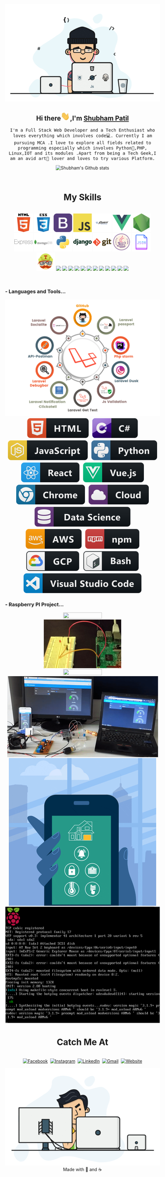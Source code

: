 <p align='center'>
  <img  src="https://github.com/shub6059/shub6059/blob/master/gifs/Developer.gif" alt="Developer gif">
</p>
<h2 align="center">Hi there<img width="30px" src="https://github.com/shub6059/shub6059/blob/master/gifs/Hi.gif">,I'm <a href="https://shub6059.github.io/portfolio">Shubham Patil</a></h2>
<p align="center">
  <samp>
  I'm a Full Stack Web Developer and a Tech Enthusiast who loves everything which involves code💻. Currently I am pursuing MCA .I love to explore all fields related to programming especially which involves Python🐍,PHP, Linux,IOT and its modules .Apart from being a Tech Geek,I am an avid art🎨 lover and loves to try various Platform.
  </samp>
</p>
<p align="center">
<img src="https://github-readme-stats.vercel.app/api?username=shub6059&show_icons=true&border=true" alt="Shubham's Github stats">
</p><br>
<h1 align="center">My Skills</h1>
<p align="center">
<br>
<code><img height="60" src="https://raw.githubusercontent.com/github/explore/80688e429a7d4ef2fca1e82350fe8e3517d3494d/topics/html/html.png"></code>
<code><img height="60" src="https://raw.githubusercontent.com/github/explore/80688e429a7d4ef2fca1e82350fe8e3517d3494d/topics/css/css.png"></code>
<code><img height="60" src="https://raw.githubusercontent.com/github/explore/80688e429a7d4ef2fca1e82350fe8e3517d3494d/topics/bootstrap/bootstrap.png"></code>
<code><img height="60" src="https://raw.githubusercontent.com/github/explore/80688e429a7d4ef2fca1e82350fe8e3517d3494d/topics/javascript/javascript.png"></code>
<code><img height="60" src="https://raw.githubusercontent.com/github/explore/80688e429a7d4ef2fca1e82350fe8e3517d3494d/topics/jquery/jquery.png"></code> 
<code><img height="60" src="https://raw.githubusercontent.com/github/explore/80688e429a7d4ef2fca1e82350fe8e3517d3494d/topics/vue/vue.png"></code>
<code><img height="60" src="https://raw.githubusercontent.com/github/explore/80688e429a7d4ef2fca1e82350fe8e3517d3494d/topics/nodejs/nodejs.png"></code>
<code><img height="60" src="https://raw.githubusercontent.com/github/explore/80688e429a7d4ef2fca1e82350fe8e3517d3494d/topics/express/express.png"></code>
<code><img height="60" src="https://raw.githubusercontent.com/github/explore/80688e429a7d4ef2fca1e82350fe8e3517d3494d/topics/mongodb/mongodb.png"></code>
<code><img height="60" src="https://raw.githubusercontent.com/github/explore/80688e429a7d4ef2fca1e82350fe8e3517d3494d/topics/python/python.png"></code>
<code><img height="60" src="https://raw.githubusercontent.com/github/explore/80688e429a7d4ef2fca1e82350fe8e3517d3494d/topics/django/django.png"></code>
<code><img height="60" src="https://raw.githubusercontent.com/github/explore/80688e429a7d4ef2fca1e82350fe8e3517d3494d/topics/git/git.png"></code>
<code><img height="60" src="https://github.com/shub6059/shub6059/blob/master/gifs/java.png"/></code>
<code><img height="60" src="https://github.com/shub6059/shub6059/blob/master/gifs/json.png"/></code>
<code><img height="60" src="https://github.com/shub6059/shub6059/blob/master/gifs/tc.png"/></code>
<code><img height="60" src="https://img.icons8.com/dusk/64/000000/php-logo.png"/></code>
<code><img height="60" src="https://img.icons8.com/cute-clipart/64/000000/linux-client.png"/></code>
<code><img height="60" src="https://img.icons8.com/color/48/000000/kali-linux.png"/></code>
<code><img height="60"  src="https://img.icons8.com/color/48/000000/linux-mint.png"/></code>
<code><img height="60" src="https://img.icons8.com/color/48/000000/centos.png"/></code>
<code><img height="60" src="https://img.icons8.com/ios-filled/50/000000/fedora.png"/></code>
<code><img height="60" src="https://img.icons8.com/color/48/000000/suse.png"/></code>
<code><img height="60" src="https://img.icons8.com/color/48/000000/debian.png"/></code>
<code><img height="60" src="https://img.icons8.com/color/48/000000/red-hat.png"/></code>
<code><img height="60" src="https://img.icons8.com/color/48/000000/ubuntu--v1.png"/></code>
<code><img height="60" src="https://img.icons8.com/dusk/64/000000/raspberry-pi.png"/></code>
<code><img height="60" src="https://img.icons8.com/color/48/000000/docker-container.png"/></code>

<code></code>
<code></code>
</p><br>

### - Languages and Tools...

<p align="center">
  <img  src="https://github.com/shub6059/shub6059/blob/master/gifs/Laravel.jpg"/>
  <!-- For more icons please follow  https://github.com/MikeCodesDotNET/ColoredBadges -->
  <img src="https://raw.githubusercontent.com/8bithemant/8bithemant/master/svg/dev/languages/html.svg" alt="html" style="vertical-align:top; margin:4px">    
  <img src="https://raw.githubusercontent.com/8bithemant/8bithemant/master/svg/dev/languages/csharp.svg" alt="csharp" style="vertical-align:top; margin:4px">
  <img src="https://raw.githubusercontent.com/8bithemant/8bithemant/master/svg/dev/languages/js.svg" alt="js" style="vertical-align:top; margin:4px">
  <img src="https://raw.githubusercontent.com/8bithemant/8bithemant/master/svg/dev/languages/python.svg" alt="python" style="vertical-align:top; margin:4px">
  <img src="https://raw.githubusercontent.com/8bithemant/8bithemant/master/svg/dev/frameworks/react.svg" alt="react" style="vertical-align:top; margin:4px">
  <img src="https://raw.githubusercontent.com/8bithemant/8bithemant/master/svg/dev/frameworks/vue.svg" alt="vue" style="vertical-align:top; margin:4px">
  <img src="https://raw.githubusercontent.com/8bithemant/8bithemant/master/svg/dev/misc/chrome.svg" alt="chrome" style="vertical-align:top; margin:4px">
  <img src="https://raw.githubusercontent.com/8bithemant/8bithemant/master/svg/dev/misc/cloud.svg" alt="cloud" style="vertical-align:top; margin:4px">
  <img src="https://raw.githubusercontent.com/8bithemant/8bithemant/master/svg/dev/misc/datascience.svg" alt="datascience" style="vertical-align:top; margin:4px">
  <img src="https://raw.githubusercontent.com/8bithemant/8bithemant/master/svg/dev/services/aws.svg" alt="aws" style="vertical-align:top; margin:4px">
  <img src="https://raw.githubusercontent.com/8bithemant/8bithemant/master/svg/dev/services/npm.svg" alt="npm" style="vertical-align:top; margin:4px">
  <img src="https://raw.githubusercontent.com/8bithemant/8bithemant/master/svg/dev/services/gcp.svg" alt="gcp" style="vertical-align:top; margin:4px">
  <img src="https://raw.githubusercontent.com/8bithemant/8bithemant/master/svg/dev/tools/bash.svg" alt="bash" style="vertical-align:top; margin:4px">
  <img src="https://raw.githubusercontent.com/8bithemant/8bithemant/master/svg/dev/tools/visualstudio_code.svg" alt="vscode" style="vertical-align:top; margin:4px">
</p>

### - Raspberry PI Project...
<p align="center">
<img  src="https://github.com/shub6059/shub6059/blob/master/gifs/rpiled.gif" width="50%" height="50%"/>
  <img  src="https://github.com/shub6059/shub6059/blob/master/gifs/led.gif" width="50%" height="50%"/>
  <img  src="https://github.com/shub6059/shub6059/blob/master/gifs/hm.gif"width="50%" height="50%"/>
  <img  src="https://github.com/shub6059/shub6059/blob/master/gifs/home.gif"/>
    <img  src="https://github.com/shub6059/shub6059/blob/master/gifs/mobie.gif"/>
  <img  src="https://github.com/shub6059/shub6059/blob/master/gifs/linuxboot.gif"/>
    </p>

<h1 align="center">Catch Me At</h1>
<p align="center">
<br>
<a href="https://www.facebook.com/shubham.patill/"><img src="https://img.shields.io/badge/facebook-%231877F2.svg?&style=for-the-badge&logo=facebook&logoColor=white" alt="Facebook" /></a>&nbsp;
<a href="https://www.instagram.com/iot_web_project/"><img src="https://img.shields.io/badge/instagram-%23E4405F.svg?&style=for-the-badge&logo=instagram&logoColor=white" alt="Instagram" /></a>&nbsp;
<a href="https://www.linkedin.com/in/shub6059/"><img src="https://img.shields.io/badge/linkedin-%230077B5.svg?&style=for-the-badge&logo=linkedin&logoColor=white" alt="LinkedIn" /></a>&nbsp;
<a href="mailto:shubham.patil.shub6059@gmail.com?subject=Hola%20Kunal"><img src="https://img.shields.io/badge/gmail-%23D14836.svg?&style=for-the-badge&logo=gmail&logoColor=white" alt="Gmail"/></a>&nbsp;
<a href="https://shub6059.github.io/"><img alt="Website" src="https://img.shields.io/website?style=for-the-badge&up_message=portfolio&url=https%3A%2F%2Fkshub6059.github.io%2F"></a>
</p>

<p align="center">
  <img src="https://github.com/shub6059/shub6059/blob/master/gifs/hadder.gif"><br>
Made with 💖 and ☕</p>
